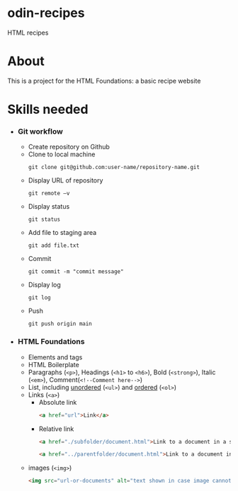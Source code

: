# odin-recipes
HTML recipes


# About
This is a project for the HTML Foundations: a basic recipe website

# Skills needed
 - ### Git workflow
    - Create repository on Github
    - Clone to local machine
        ```shell
        git clone git@github.com:user-name/repository-name.git 
        ```
    - Display URL of repository
        ```shell
        git remote –v 
        ```
    - Display status
        ```shell
        git status 
        ```
    - Add file to staging area
        ```shell
        git add file.txt
        ```
    - Commit
        ```shell
        git commit -m "commit message" 
        ```
    - Display log
        ```shell
        git log
        ```
    - Push
        ```shell
        git push origin main 
        ```
- ### HTML Foundations
    - Elements and tags
    - HTML Boilerplate
    - Paragraphs (`<p>`), Headings (`<h1>` to `<h6>`), Bold (`<strong>`), Italic (`<em>`), Comment(`<!--Comment here-->`)
    - List, including [unordered](https://developer.mozilla.org/en-US/docs/Web/HTML/Element/ul) (`<ul>`) and [ordered](https://developer.mozilla.org/en-US/docs/Web/HTML/Element/ol) (`<ol>`)
    - Links (`<a>`)
        - Absolute link
            ```html
            <a href="url">Link</a> 
            ```
        - Relative link
            ```html
            <a href="./subfolder/document.html">Link to a document in a subfolder</a>
            ```
            ```html
            <a href="../parentfolder/document.html">Link to a document in a parent folder</a>
            ```
    - images (`<img>`)
        ```html
        <img src="url-or-documents" alt="text shown in case image cannot be loaded">
        ```
